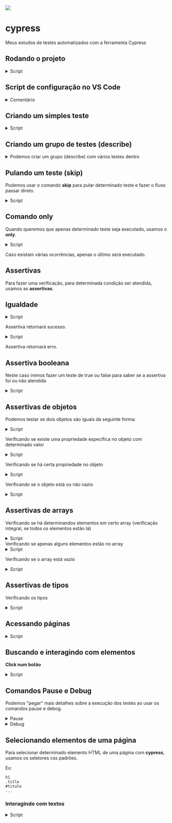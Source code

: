 ![](https://www.cypress.io/static/cypress-io-logo-social-share-8fb8a1db3cdc0b289fad927694ecb415.png)

# cypress
Meus estudos de testes automatizados com a ferramenta Cypress


## Rodando o projeto


<details>

<summary>Script</summary>

     npm run cypress:open


</details>





## Script de configuração no VS Code


<details>

<summary>Comentário</summary>

    /// <references types="cypress"/>


</details>




## Criando um simples teste

<details>

<summary>Script</summary>


    it('Teste', ()=>{

        console.log('Teste 1 no console.')
    })

</details>







## Criando um grupo de testes (describe)


<details>

<summary>Podemos criar um grupo (describe) com vários testes dentro</summary>



    describe('Grupo', ()=>{

        it('Teste 1', ()=>{

            console.log('Teste interno 1')
        })

        it('Teste 2', ()=>{

            console.log('Teste interno 1')
        })

        it('Teste 3', ()=>{

            console.log('Teste interno 1')
        })
    })


</details>



## Pulando um teste (skip)

Podemos usar o comando **skip** para pular determinado teste e fazer o fluxo passar direto.


<details>

<summary>Script</summary>

     
    it.skip('Teste skip', ()=>{

        console.log('este teste não será executado')
    })


</details>





## Comando **only**


Quando queremos que apenas determinado teste seja executado, usamos o **only**.

<details>

<summary>Script</summary>


    it.only('teste only', ()=>{

        console.log('apenas este teste será executado.')
    })
     


</details>



Caso existam várias ocorrẽncias, apenas o último será executado.





## Assertivas

Para fazer uma verificação, para determinada condição ser atendida, usamos as **assertivas**.


## Igualdade


<details>

<summary>Script</summary>

     
    it ('teste de igualdade', ()=>{

        const a = 10

        expect(a, 'assertiva atendida').equal(10)
        
    })


</details>



Assertiva retornará sucesso.    



<details>

<summary>Script</summary>


    it ('teste de igualdade', ()=>{

        const a = 10

        expect(a, 'erro').equal(15)
        
    })
    


</details>



Assertiva retornará erro.


## Assertiva booleana

Neste caso iremos fazer um teste de true ou false para saber se a assertiva foi ou não atendida


<details>

<summary>Script</summary>


    it('booleanos', () => {

        const isDomingo = true

        expect(isDomingo).equal(true)
    })
     


</details>






## Assertivas de objetos


Podemos testar se dois objetos são iguais da seguinte forma:

<details>

<summary>Script</summary>

     


    it('objetos', () => {

        const pessoa1 = {

            nome: "Doug",
            idade: 12
        }

        const pessoa2 = {


            nome: "Jack",
            idade: 15


        }

        expect(pessoa2).eql({ nome: "Jack", idade: 15 })
    })

</details>



Verificando se existe uma propriedade específica no objeto com determinado valor
<details>

<summary>Script</summary>

    expect(pessoa3).include({ profissão: "vaqueiro" })
     

</details>



Verificando se há certa propriedade no objeto
<details>



<summary>Script</summary>

     
    expect(pessoa1).property('nome')


</details>
  



Verificando se o objeto está ou não vazio

<details>

<summary>Script</summary>


    expect(pessoa2).to.not.be.empty
    expect(pessoa1).to.be.empty
     


</details>






## Assertivas de arrays

Verificando se há determinandos elementos em certo array (verificação integral, se todos os elementos estão lá)


<details>

<summary>Script</summary>

     

    it('arrays', () => {


        let letras = ['a', 'b', 'c']

        expect(letras).to.have.members(['a', 'b', 'c'])


    })


</details>
Verificando se apenas alguns elementos estão no array


<details>

<summary>Script</summary>

     
    expect(letras).to.include.members(['a', 'b'])


</details>



Verificando se o array está vazio


<details>

<summary>Script</summary>


    expect(array).empty
    expect(array).not.empty
     


</details>







## Assertivas de tipos


Verificando os tipos

<details>

<summary>Script</summary>

     


    it('igualdade', () => {

        const a = 10
        const nome = 'Leonardo'
        const fruta = "uva"


        expect(a).equal(10)
        expect(a).not.equal(90)
        expect(nome).equal("Leonardo")
        expect(fruta).not.be.equal("jaca")

    }) 

</details>




## Acessando páginas


<details>

<summary>Script</summary>


    it('Primeiro acesso', () => {

            cy.visit('http://wcaquino.me/cypress/componentes.html')

        })
     


</details>




## Buscando e interagindo com elementos

**Click num botão**

<details>

<summary>Script</summary>


    it('Interagindo', () => {

        cy.visit('http://wcaquino.me/cypress/componentes.html')
        cy.get('#buttonSimple').click()
    })
     


</details>


## Comandos Pause e Debug

Podemos "pegar" mais detalhes sobre a execução dos testes ao usar os comandos pause e debog.

<details>

<summary>Pause</summary>

        cy.pause()
    



</details>


<details>

<summary>Debug</summary>

        cy.title().should('contain', 'Treinamento').debug()
    



</details>


## Selecionando elementos de uma página


Para selecionar determinado elemento HTML de uma página com **cypress**, usamos os seletores css padrões.

Ex:

    h1
    .title
    #titulo
    ...


### Interagindo com textos



<details>

<summary>Script</summary>


        cy.get('.facilAchar').should('contain', 'Cuidado')

        cy.get('.facilAchar').should('text', 'Cuidado onde clica, muitas armadilhas...')



</details>















